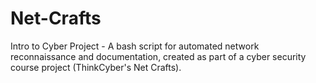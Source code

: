 # Net-Crafts
Intro to Cyber Project - A bash script for automated network reconnaissance and documentation, created as part of a cyber security course project (ThinkCyber's Net Crafts).

